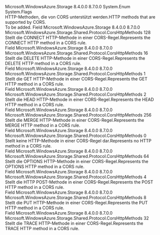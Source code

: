 <Type Name="CorsHttpMethods" FullName="Microsoft.WindowsAzure.Storage.Shared.Protocol.CorsHttpMethods">
  <TypeSignature Language="C#" Value="public enum CorsHttpMethods" />
  <TypeSignature Language="ILAsm" Value=".class public auto ansi sealed CorsHttpMethods extends System.Enum" />
  <TypeSignature Language="DocId" Value="T:Microsoft.WindowsAzure.Storage.Shared.Protocol.CorsHttpMethods" />
  <TypeSignature Language="VB.NET" Value="Public Enum CorsHttpMethods" />
  <TypeSignature Language="F#" Value="type CorsHttpMethods = " />
  <AssemblyInfo>
    <AssemblyName>Microsoft.WindowsAzure.Storage</AssemblyName>
    <AssemblyVersion>8.4.0.0</AssemblyVersion>
    <AssemblyVersion>8.7.0.0</AssemblyVersion>
  </AssemblyInfo>
  <Base>
    <BaseTypeName>System.Enum</BaseTypeName>
  </Base>
  <Attributes>
    <Attribute>
      <AttributeName>System.Flags</AttributeName>
    </Attribute>
  </Attributes>
  <Docs>
    <summary>
            <span data-ttu-id="f5f7b-101">HTTP-Methoden, die von CORS unterstützt werden.</span><span class="sxs-lookup"><span data-stu-id="f5f7b-101">HTTP methods that are supported by CORS.</span></span>
            </summary>
    <remarks>To be added.</remarks>
  </Docs>
  <Members>
    <Member MemberName="Connect">
      <MemberSignature Language="C#" Value="Connect" />
      <MemberSignature Language="ILAsm" Value=".field public static literal valuetype Microsoft.WindowsAzure.Storage.Shared.Protocol.CorsHttpMethods Connect = int32(128)" />
      <MemberSignature Language="DocId" Value="F:Microsoft.WindowsAzure.Storage.Shared.Protocol.CorsHttpMethods.Connect" />
      <MemberSignature Language="VB.NET" Value="Connect" />
      <MemberSignature Language="F#" Value="Connect = 128" Usage="Microsoft.WindowsAzure.Storage.Shared.Protocol.CorsHttpMethods.Connect" />
      <MemberType>Field</MemberType>
      <AssemblyInfo>
        <AssemblyName>Microsoft.WindowsAzure.Storage</AssemblyName>
        <AssemblyVersion>8.4.0.0</AssemblyVersion>
        <AssemblyVersion>8.7.0.0</AssemblyVersion>
      </AssemblyInfo>
      <ReturnValue>
        <ReturnType>Microsoft.WindowsAzure.Storage.Shared.Protocol.CorsHttpMethods</ReturnType>
      </ReturnValue>
      <MemberValue>128</MemberValue>
      <Docs>
        <summary>
            <span data-ttu-id="f5f7b-102">Stellt die CONNECT HTTP-Methode in einer CORS-Regel.</span><span class="sxs-lookup"><span data-stu-id="f5f7b-102">Represents the CONNECT HTTP method in a CORS rule.</span></span>
            </summary>
      </Docs>
    </Member>
    <Member MemberName="Delete">
      <MemberSignature Language="C#" Value="Delete" />
      <MemberSignature Language="ILAsm" Value=".field public static literal valuetype Microsoft.WindowsAzure.Storage.Shared.Protocol.CorsHttpMethods Delete = int32(16)" />
      <MemberSignature Language="DocId" Value="F:Microsoft.WindowsAzure.Storage.Shared.Protocol.CorsHttpMethods.Delete" />
      <MemberSignature Language="VB.NET" Value="Delete" />
      <MemberSignature Language="F#" Value="Delete = 16" Usage="Microsoft.WindowsAzure.Storage.Shared.Protocol.CorsHttpMethods.Delete" />
      <MemberType>Field</MemberType>
      <AssemblyInfo>
        <AssemblyName>Microsoft.WindowsAzure.Storage</AssemblyName>
        <AssemblyVersion>8.4.0.0</AssemblyVersion>
        <AssemblyVersion>8.7.0.0</AssemblyVersion>
      </AssemblyInfo>
      <ReturnValue>
        <ReturnType>Microsoft.WindowsAzure.Storage.Shared.Protocol.CorsHttpMethods</ReturnType>
      </ReturnValue>
      <MemberValue>16</MemberValue>
      <Docs>
        <summary>
            <span data-ttu-id="f5f7b-103">Stellt die DELETE HTTP-Methode in einer CORS-Regel.</span><span class="sxs-lookup"><span data-stu-id="f5f7b-103">Represents the DELETE HTTP method in a CORS rule.</span></span>
            </summary>
      </Docs>
    </Member>
    <Member MemberName="Get">
      <MemberSignature Language="C#" Value="Get" />
      <MemberSignature Language="ILAsm" Value=".field public static literal valuetype Microsoft.WindowsAzure.Storage.Shared.Protocol.CorsHttpMethods Get = int32(1)" />
      <MemberSignature Language="DocId" Value="F:Microsoft.WindowsAzure.Storage.Shared.Protocol.CorsHttpMethods.Get" />
      <MemberSignature Language="VB.NET" Value="Get" />
      <MemberSignature Language="F#" Value="Get = 1" Usage="Microsoft.WindowsAzure.Storage.Shared.Protocol.CorsHttpMethods.Get" />
      <MemberType>Field</MemberType>
      <AssemblyInfo>
        <AssemblyName>Microsoft.WindowsAzure.Storage</AssemblyName>
        <AssemblyVersion>8.4.0.0</AssemblyVersion>
        <AssemblyVersion>8.7.0.0</AssemblyVersion>
      </AssemblyInfo>
      <ReturnValue>
        <ReturnType>Microsoft.WindowsAzure.Storage.Shared.Protocol.CorsHttpMethods</ReturnType>
      </ReturnValue>
      <MemberValue>1</MemberValue>
      <Docs>
        <summary>
            <span data-ttu-id="f5f7b-104">Stellt die GET HTTP-Methode in einer CORS-Regel.</span><span class="sxs-lookup"><span data-stu-id="f5f7b-104">Represents the GET HTTP method in a CORS rule.</span></span>
            </summary>
      </Docs>
    </Member>
    <Member MemberName="Head">
      <MemberSignature Language="C#" Value="Head" />
      <MemberSignature Language="ILAsm" Value=".field public static literal valuetype Microsoft.WindowsAzure.Storage.Shared.Protocol.CorsHttpMethods Head = int32(2)" />
      <MemberSignature Language="DocId" Value="F:Microsoft.WindowsAzure.Storage.Shared.Protocol.CorsHttpMethods.Head" />
      <MemberSignature Language="VB.NET" Value="Head" />
      <MemberSignature Language="F#" Value="Head = 2" Usage="Microsoft.WindowsAzure.Storage.Shared.Protocol.CorsHttpMethods.Head" />
      <MemberType>Field</MemberType>
      <AssemblyInfo>
        <AssemblyName>Microsoft.WindowsAzure.Storage</AssemblyName>
        <AssemblyVersion>8.4.0.0</AssemblyVersion>
        <AssemblyVersion>8.7.0.0</AssemblyVersion>
      </AssemblyInfo>
      <ReturnValue>
        <ReturnType>Microsoft.WindowsAzure.Storage.Shared.Protocol.CorsHttpMethods</ReturnType>
      </ReturnValue>
      <MemberValue>2</MemberValue>
      <Docs>
        <summary>
            <span data-ttu-id="f5f7b-105">Stellt die HEAD HTTP-Methode in einer CORS-Regel.</span><span class="sxs-lookup"><span data-stu-id="f5f7b-105">Represents the HEAD HTTP method in a CORS rule.</span></span>
            </summary>
      </Docs>
    </Member>
    <Member MemberName="Merge">
      <MemberSignature Language="C#" Value="Merge" />
      <MemberSignature Language="ILAsm" Value=".field public static literal valuetype Microsoft.WindowsAzure.Storage.Shared.Protocol.CorsHttpMethods Merge = int32(256)" />
      <MemberSignature Language="DocId" Value="F:Microsoft.WindowsAzure.Storage.Shared.Protocol.CorsHttpMethods.Merge" />
      <MemberSignature Language="VB.NET" Value="Merge" />
      <MemberSignature Language="F#" Value="Merge = 256" Usage="Microsoft.WindowsAzure.Storage.Shared.Protocol.CorsHttpMethods.Merge" />
      <MemberType>Field</MemberType>
      <AssemblyInfo>
        <AssemblyName>Microsoft.WindowsAzure.Storage</AssemblyName>
        <AssemblyVersion>8.4.0.0</AssemblyVersion>
        <AssemblyVersion>8.7.0.0</AssemblyVersion>
      </AssemblyInfo>
      <ReturnValue>
        <ReturnType>Microsoft.WindowsAzure.Storage.Shared.Protocol.CorsHttpMethods</ReturnType>
      </ReturnValue>
      <MemberValue>256</MemberValue>
      <Docs>
        <summary>
            <span data-ttu-id="f5f7b-106">Stellt die MERGE HTTP-Methode in einer CORS-Regel.</span><span class="sxs-lookup"><span data-stu-id="f5f7b-106">Represents the MERGE HTTP method in a CORS rule.</span></span>
            </summary>
      </Docs>
    </Member>
    <Member MemberName="None">
      <MemberSignature Language="C#" Value="None" />
      <MemberSignature Language="ILAsm" Value=".field public static literal valuetype Microsoft.WindowsAzure.Storage.Shared.Protocol.CorsHttpMethods None = int32(0)" />
      <MemberSignature Language="DocId" Value="F:Microsoft.WindowsAzure.Storage.Shared.Protocol.CorsHttpMethods.None" />
      <MemberSignature Language="VB.NET" Value="None" />
      <MemberSignature Language="F#" Value="None = 0" Usage="Microsoft.WindowsAzure.Storage.Shared.Protocol.CorsHttpMethods.None" />
      <MemberType>Field</MemberType>
      <AssemblyInfo>
        <AssemblyName>Microsoft.WindowsAzure.Storage</AssemblyName>
        <AssemblyVersion>8.4.0.0</AssemblyVersion>
        <AssemblyVersion>8.7.0.0</AssemblyVersion>
      </AssemblyInfo>
      <ReturnValue>
        <ReturnType>Microsoft.WindowsAzure.Storage.Shared.Protocol.CorsHttpMethods</ReturnType>
      </ReturnValue>
      <MemberValue>0</MemberValue>
      <Docs>
        <summary>
            <span data-ttu-id="f5f7b-107">Stellt keine HTTP-Methode in einer CORS-Regel dar.</span><span class="sxs-lookup"><span data-stu-id="f5f7b-107">Represents no HTTP method in a CORS rule.</span></span>
            </summary>
      </Docs>
    </Member>
    <Member MemberName="Options">
      <MemberSignature Language="C#" Value="Options" />
      <MemberSignature Language="ILAsm" Value=".field public static literal valuetype Microsoft.WindowsAzure.Storage.Shared.Protocol.CorsHttpMethods Options = int32(64)" />
      <MemberSignature Language="DocId" Value="F:Microsoft.WindowsAzure.Storage.Shared.Protocol.CorsHttpMethods.Options" />
      <MemberSignature Language="VB.NET" Value="Options" />
      <MemberSignature Language="F#" Value="Options = 64" Usage="Microsoft.WindowsAzure.Storage.Shared.Protocol.CorsHttpMethods.Options" />
      <MemberType>Field</MemberType>
      <AssemblyInfo>
        <AssemblyName>Microsoft.WindowsAzure.Storage</AssemblyName>
        <AssemblyVersion>8.4.0.0</AssemblyVersion>
        <AssemblyVersion>8.7.0.0</AssemblyVersion>
      </AssemblyInfo>
      <ReturnValue>
        <ReturnType>Microsoft.WindowsAzure.Storage.Shared.Protocol.CorsHttpMethods</ReturnType>
      </ReturnValue>
      <MemberValue>64</MemberValue>
      <Docs>
        <summary>
            <span data-ttu-id="f5f7b-108">Stellt die OPTIONS HTTP-Methode in einer CORS-Regel.</span><span class="sxs-lookup"><span data-stu-id="f5f7b-108">Represents the OPTIONS HTTP method in a CORS rule.</span></span>
            </summary>
      </Docs>
    </Member>
    <Member MemberName="Post">
      <MemberSignature Language="C#" Value="Post" />
      <MemberSignature Language="ILAsm" Value=".field public static literal valuetype Microsoft.WindowsAzure.Storage.Shared.Protocol.CorsHttpMethods Post = int32(4)" />
      <MemberSignature Language="DocId" Value="F:Microsoft.WindowsAzure.Storage.Shared.Protocol.CorsHttpMethods.Post" />
      <MemberSignature Language="VB.NET" Value="Post" />
      <MemberSignature Language="F#" Value="Post = 4" Usage="Microsoft.WindowsAzure.Storage.Shared.Protocol.CorsHttpMethods.Post" />
      <MemberType>Field</MemberType>
      <AssemblyInfo>
        <AssemblyName>Microsoft.WindowsAzure.Storage</AssemblyName>
        <AssemblyVersion>8.4.0.0</AssemblyVersion>
        <AssemblyVersion>8.7.0.0</AssemblyVersion>
      </AssemblyInfo>
      <ReturnValue>
        <ReturnType>Microsoft.WindowsAzure.Storage.Shared.Protocol.CorsHttpMethods</ReturnType>
      </ReturnValue>
      <MemberValue>4</MemberValue>
      <Docs>
        <summary>
            <span data-ttu-id="f5f7b-109">Stellt die HTTP POST-Methode in einer CORS-Regel.</span><span class="sxs-lookup"><span data-stu-id="f5f7b-109">Represents the POST HTTP method in a CORS rule.</span></span>
            </summary>
      </Docs>
    </Member>
    <Member MemberName="Put">
      <MemberSignature Language="C#" Value="Put" />
      <MemberSignature Language="ILAsm" Value=".field public static literal valuetype Microsoft.WindowsAzure.Storage.Shared.Protocol.CorsHttpMethods Put = int32(8)" />
      <MemberSignature Language="DocId" Value="F:Microsoft.WindowsAzure.Storage.Shared.Protocol.CorsHttpMethods.Put" />
      <MemberSignature Language="VB.NET" Value="Put" />
      <MemberSignature Language="F#" Value="Put = 8" Usage="Microsoft.WindowsAzure.Storage.Shared.Protocol.CorsHttpMethods.Put" />
      <MemberType>Field</MemberType>
      <AssemblyInfo>
        <AssemblyName>Microsoft.WindowsAzure.Storage</AssemblyName>
        <AssemblyVersion>8.4.0.0</AssemblyVersion>
        <AssemblyVersion>8.7.0.0</AssemblyVersion>
      </AssemblyInfo>
      <ReturnValue>
        <ReturnType>Microsoft.WindowsAzure.Storage.Shared.Protocol.CorsHttpMethods</ReturnType>
      </ReturnValue>
      <MemberValue>8</MemberValue>
      <Docs>
        <summary>
            <span data-ttu-id="f5f7b-110">Stellt die PUT HTTP-Methode in einer CORS-Regel.</span><span class="sxs-lookup"><span data-stu-id="f5f7b-110">Represents the PUT HTTP method in a CORS rule.</span></span>
            </summary>
      </Docs>
    </Member>
    <Member MemberName="Trace">
      <MemberSignature Language="C#" Value="Trace" />
      <MemberSignature Language="ILAsm" Value=".field public static literal valuetype Microsoft.WindowsAzure.Storage.Shared.Protocol.CorsHttpMethods Trace = int32(32)" />
      <MemberSignature Language="DocId" Value="F:Microsoft.WindowsAzure.Storage.Shared.Protocol.CorsHttpMethods.Trace" />
      <MemberSignature Language="VB.NET" Value="Trace" />
      <MemberSignature Language="F#" Value="Trace = 32" Usage="Microsoft.WindowsAzure.Storage.Shared.Protocol.CorsHttpMethods.Trace" />
      <MemberType>Field</MemberType>
      <AssemblyInfo>
        <AssemblyName>Microsoft.WindowsAzure.Storage</AssemblyName>
        <AssemblyVersion>8.4.0.0</AssemblyVersion>
        <AssemblyVersion>8.7.0.0</AssemblyVersion>
      </AssemblyInfo>
      <ReturnValue>
        <ReturnType>Microsoft.WindowsAzure.Storage.Shared.Protocol.CorsHttpMethods</ReturnType>
      </ReturnValue>
      <MemberValue>32</MemberValue>
      <Docs>
        <summary>
            <span data-ttu-id="f5f7b-111">Stellt die TRACE HTTP-Methode in einer CORS-Regel.</span><span class="sxs-lookup"><span data-stu-id="f5f7b-111">Represents the TRACE HTTP method in a CORS rule.</span></span>
            </summary>
      </Docs>
    </Member>
  </Members>
</Type>